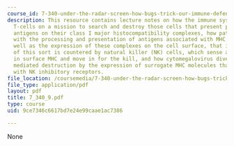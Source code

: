 ```yaml
---
course_id: 7-340-under-the-radar-screen-how-bugs-trick-our-immune-defenses-spring-2007
description: This resource contains lecture notes on how the immune system sends cytotoxic
  T-cells on a mission to search and destroy those cells that present pathogen-derived
  antigens on their class I major histocompatibility complexes, how pathogens interfere
  with the processing and presentation of antigens associated with MHC complexes as
  well as the expression of these complexes on the cell surface, that immune evasion
  of this sort is countered by natural killer (NK) cells, which sense a reduction
  in surface MHC and move in for the kill, and how cytomegalovirus diverts the NK-cell
  mediated destruction by the expression of surrogate MHC molecules that interact
  with NK inhibitory receptors.
file_location: /coursemedia/7-340-under-the-radar-screen-how-bugs-trick-our-immune-defenses-spring-2007/9ce7346c6617bd7e24e99caae1ac7386_7_340_9.pdf
file_type: application/pdf
layout: pdf
title: 7_340_9.pdf
type: course
uid: 9ce7346c6617bd7e24e99caae1ac7386

---
```

None